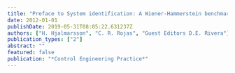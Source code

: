 ```yaml
---
title: "Preface to System identification: A Wiener-Hammerstein benchmark"
date: 2012-01-01
publishDate: 2019-05-31T08:05:22.631237Z
authors: ["H. Hjalmarsson", "C. R. Rojas", "Guest Editors D.E. Rivera"]
publication_types: ["2"]
abstract: ""
featured: false
publication: "*Control Engineering Practice*"
---
```


